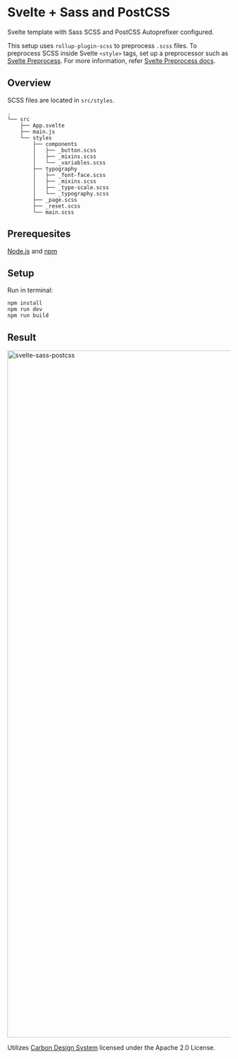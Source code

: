 # Svelte + Sass and PostCSS

Svelte template with Sass SCSS and PostCSS Autoprefixer configured.

This setup uses `rollup-plugin-scss` to preprocess `.scss` files. To preprocess SCSS inside Svelte `<style>` tags, set up a preprocessor such as [Svelte Preprocess](https://github.com/sveltejs/svelte-preprocess). For more information, refer [Svelte Preprocess docs](https://github.com/sveltejs/svelte-preprocess/tree/main/docs).

## Overview

SCSS files are located in `src/styles`.

```
.
└── src
    ├── App.svelte
    ├── main.js
    └── styles
        ├── components
        │   ├── _button.scss
        │   ├── _mixins.scss
        │   └── _variables.scss
        ├── typography
        │   ├── _font-face.scss
        │   ├── _mixins.scss
        │   ├── _type-scale.scss
        │   └── _typography.scss
        ├── _page.scss
        ├── _reset.scss
        └── main.scss
```

## Prerequesites

[Node.js](https://nodejs.org/) and [npm](https://www.npmjs.com/)

## Setup

Run in terminal:
```
npm install
npm run dev
npm run build
```

## Result

<img width="1552" alt="svelte-sass-postcss" src="https://user-images.githubusercontent.com/53351370/121812850-1ffdd900-cc72-11eb-81ac-774842b77ec0.png">

Utilizes [Carbon Design System](https://github.com/carbon-design-system/carbon) licensed under the Apache 2.0 License.
